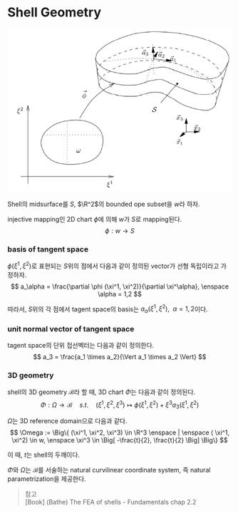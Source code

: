 # Shell Geometry

<p align = "center">
<img src = "./image/Shell_Geometry_1.png">
</p>

Shell의 midsurface를 $S$, $\R^2$의 bounded ope subset을 $w$라 하자.

injective mapping인 2D chart $\phi$에 의해 $w$가 $S$로 mapping된다.
$$ \phi : w \rightarrow S $$

### basis of tangent space
$\phi(\xi^1,\xi^2)$로 표현되는 $S$위의 점에서 다음과 같이 정의된 vector가 선형 독립이라고 가정하자.
$$ a_\alpha = \frac{\partial \phi (\xi^1, \xi^2)}{\partial \xi^\alpha}, \enspace \alpha = 1,2 $$

따라서, $S$위의 각 점에서 tagent space의 basis는 $a_\alpha(\xi^1,\xi^2), \enspace \alpha = 1,2$이다.

### unit normal vector of tangent space
tagent space의 단위 접선벡터는 다음과 같이 정의한다.
$$ a_3 = \frac{a_1 \times a_2}{\Vert a_1 \times a_2 \Vert} $$

### 3D geometry
shell의 3D geometry $\mathcal B$라 할 때, 3D chart $\Phi$는 다음과 같이 정의된다.
$$ \Phi : \Omega \rightarrow \mathcal B \quad s.t. \quad (\xi^1,\xi^2,\xi^3) \mapsto \phi(\xi^1,\xi^2) + \xi^3a_3(\xi^1,\xi^2) $$

$\Omega$는 3D reference domain으로 다음과 같다.
$$ \Omega := \Big\{ (\xi^1, \xi^2, \xi^3) \in \R^3 \enspace | \enspace ( \xi^1, \xi^2) \in w, \enspace \xi^3 \in \Big[ -\frac{t}{2}, \frac{t}{2} \Big] \Big\} $$

이 때, $t$는 shell의 두깨이다.

$\Phi$와 $\Omega$는 $\mathcal B$를 서술하는 natural curvilinear coordinate system, 즉 natural parametrization을 제공한다. 

> 참고  
> [Book] (Bathe) The FEA of shells - Fundamentals chap 2.2